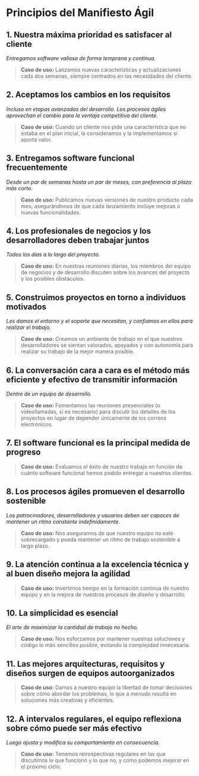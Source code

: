 # Principios del Manifiesto Ágil

## 1. Nuestra máxima prioridad es satisfacer al cliente
*Entregamos software valioso de forma temprana y continua.*

> **Caso de uso:** Lanzamos nuevas características y actualizaciones cada dos semanas, siempre centrados en las necesidades del cliente.

## 2. Aceptamos los cambios en los requisitos
*Incluso en etapas avanzadas del desarrollo. Los procesos ágiles aprovechan el cambio para la ventaja competitiva del cliente.*

> **Caso de uso:** Cuando un cliente nos pide una característica que no estaba en el plan inicial, la consideramos y la implementamos si aporta valor.

## 3. Entregamos software funcional frecuentemente
*Desde un par de semanas hasta un par de meses, con preferencia al plazo más corto.*

> **Caso de uso:** Publicamos nuevas versiones de nuestro producto cada mes, asegurándonos de que cada lanzamiento incluye mejoras o nuevas funcionalidades.

## 4. Los profesionales de negocios y los desarrolladores deben trabajar juntos
*Todos los días a lo largo del proyecto.*

> **Caso de uso:** En nuestras reuniones diarias, los miembros del equipo de negocios y de desarrollo discuten sobre los avances del proyecto y los posibles obstáculos.

## 5. Construimos proyectos en torno a individuos motivados
*Les damos el entorno y el soporte que necesitan, y confiamos en ellos para realizar el trabajo.*

> **Caso de uso:** Creamos un ambiente de trabajo en el que nuestros desarrolladores se sientan valorados, apoyados y con autonomía para realizar su trabajo de la mejor manera posible.

## 6. La conversación cara a cara es el método más eficiente y efectivo de transmitir información
*Dentro de un equipo de desarrollo.*

> **Caso de uso:** Fomentamos las reuniones presenciales (o videollamadas, si es necesario) para discutir los detalles de los proyectos en lugar de depender únicamente de los correos electrónicos.

## 7. El software funcional es la principal medida de progreso
> **Caso de uso:** Evaluamos el éxito de nuestro trabajo en función de cuánto software funcional hemos podido entregar a nuestros clientes.

## 8. Los procesos ágiles promueven el desarrollo sostenible
*Los patrocinadores, desarrolladores y usuarios deben ser capaces de mantener un ritmo constante indefinidamente.*

> **Caso de uso:** Nos aseguramos de que nuestro equipo no esté sobrecargado y pueda mantener un ritmo de trabajo sostenible a largo plazo.

## 9. La atención continua a la excelencia técnica y al buen diseño mejora la agilidad
> **Caso de uso:** Invertimos tiempo en la formación continua de nuestro equipo y en la mejora de nuestros procesos de diseño y desarrollo.

## 10. La simplicidad es esencial
*El arte de maximizar la cantidad de trabajo no hecho.*

> **Caso de uso:** Nos esforzamos por mantener nuestras soluciones y código lo más sencillos posible, evitando la complejidad innecesaria.

## 11. Las mejores arquitecturas, requisitos y diseños surgen de equipos autoorganizados
> **Caso de uso:** Damos a nuestro equipo la libertad de tomar decisiones sobre cómo abordar los problemas, lo que a menudo resulta en soluciones más creativas y eficientes.

## 12. A intervalos regulares, el equipo reflexiona sobre cómo puede ser más efectivo
*Luego ajusta y modifica su comportamiento en consecuencia.*

> **Caso de uso:** Tenemos retrospectivas regulares en las que discutimos lo que funcionó y lo que no, y cómo podemos mejorar en el próximo ciclo.
